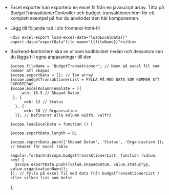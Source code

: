 - Excel exporter kan exportera en excel fil från en javascript array. 
   Titta på BudgetTransaktionerController och budget-transaktioner.html för ett komplett exempel på hur du använder den här komponenten.

- Lägg till följande rad i din frontend-html-fil 
   
      <div excel-export load-excel-data="loadExcelData()" 
      export-data="exportData"file-name="{{fileName}}"></div>
    
- Backend-kontrollern ska se ut som kodblocket nedan och dessutom kan du lägga till egna anpassningar till den
 
      $scope.fileName = 'BudgetTransaktioner'; // Namn på excel fil som kommer att skapas
      $scope.exportData = []; // Tom array
      $scope.budgetTransaktionerList = FYLLA PÅ MED DATA SOM KOMMER ATT EXPORTERAS.
      $scope.excelKolumnTemplate = [{
           wch: 16.5 // Skapad Datum
       }, {
            wch: 12 // Status
        }, {
            wch: 18 // Organisation
        }]; // Definerar alla kolumn width, valfri

      $scope.loadExcelData = function () {

      $scope.exportData.length = 0;

      $scope.exportData.push(['Skapad Datum', 'Status', 'Organisation']);  // Header för excel table

      angular.forEach($scope.budgetTransaktionerList, function (value, key) {
        $scope.exportData.push([value.skapadDatum, value.statusTyp, value.organisationNamn]); 
      }); // Fylla på excel fil med data från budgetTransaktionerList / eller vilken list som helst
    }; 
